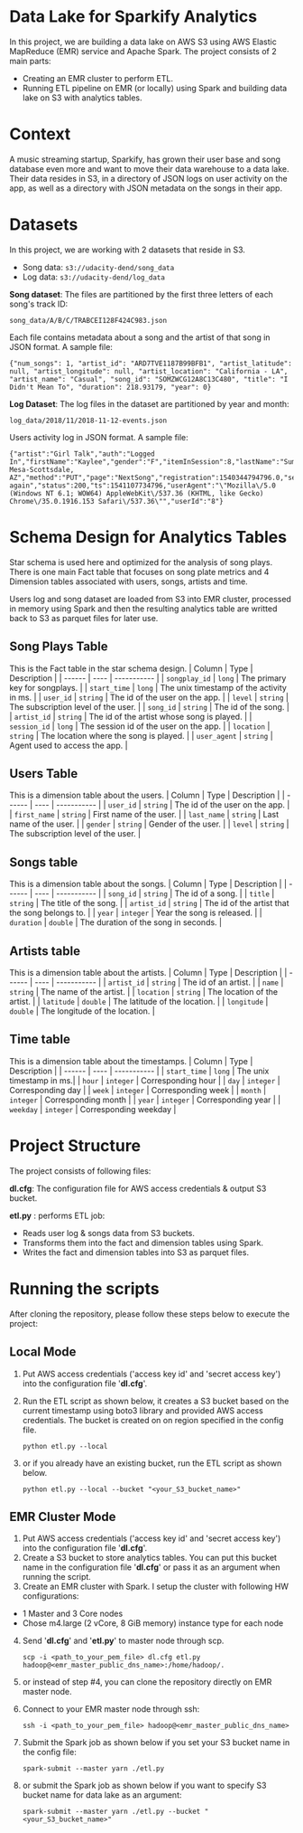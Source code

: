 
# Data Lake for Sparkify Analytics
In this project, we are building a data lake on AWS S3 using AWS Elastic MapReduce (EMR) service and Apache Spark.
The project consists of 2 main parts:

 - Creating an EMR cluster to perform ETL.
 - Running ETL pipeline on EMR (or locally) using Spark and building data lake on S3 with analytics tables.

# Context
A music streaming startup, Sparkify, has grown their user base and song database even more and want to move their data warehouse to a data lake. Their data resides in S3, in a directory of JSON logs on user activity on the app, as well as a directory with JSON metadata on the songs in their app.

# Datasets
In this project, we are working with 2 datasets that reside in S3.
 - Song data: `s3://udacity-dend/song_data`
 - Log data: `s3://udacity-dend/log_data`

**Song dataset**:
The files are partitioned by the first three letters of each song's track ID:

    song_data/A/B/C/TRABCEI128F424C983.json


Each file contains metadata about a song and the artist of that song in JSON format. A sample file:   

    {"num_songs": 1, "artist_id": "ARD7TVE1187B99BFB1", "artist_latitude": null, "artist_longitude": null, "artist_location": "California - LA", "artist_name": "Casual", "song_id": "SOMZWCG12A8C13C480", "title": "I Didn't Mean To", "duration": 218.93179, "year": 0}

**Log Dataset**: 
The log files in the dataset are partitioned by year and month:

    log_data/2018/11/2018-11-12-events.json
Users activity log in JSON format. A sample file:

    {"artist":"Girl Talk","auth":"Logged In","firstName":"Kaylee","gender":"F","itemInSession":8,"lastName":"Summers","length":160.15628,"level":"free","location":"Phoenix-Mesa-Scottsdale, AZ","method":"PUT","page":"NextSong","registration":1540344794796.0,"sessionId":139,"song":"Once again","status":200,"ts":1541107734796,"userAgent":"\"Mozilla\/5.0 (Windows NT 6.1; WOW64) AppleWebKit\/537.36 (KHTML, like Gecko) Chrome\/35.0.1916.153 Safari\/537.36\"","userId":"8"}

# Schema Design for Analytics Tables
Star schema is used here and optimized for the analysis of song plays. There is one main Fact table that focuses on song plate metrics and 4 Dimension tables associated with users, songs, artists and time.

Users log and song dataset are loaded from S3 into EMR cluster, processed in memory using Spark and then the resulting analytics table are writted back to S3 as parquet files for later use.

## Song Plays Table
This is the Fact table in the star schema design.
| Column | Type | Description |
| ------ | ---- | ----------- |
| `songplay_id` | `long` | The primary key for songplays. | 
| `start_time` | `long` | The unix timestamp of the activity in ms. |
| `user_id` | `string` | The id of the user on the app. |
| `level` | `string` | The subscription level of the user. |
| `song_id` | `string` | The id of the song. |
| `artist_id` | `string` | The id of the artist whose song is played. |
| `session_id` | `long` | The session id of the user on the app. |
| `location` | `string` | The location where the song is played. |
| `user_agent` | `string` | Agent used to access the app. |

## Users Table
This is a dimension table about the users.
| Column | Type | Description |
| ------ | ---- | ----------- |
| `user_id` | `string` | The id of the user on the app. |
| `first_name` | `string` | First name of the user. |
| `last_name` | `string` | Last name of the user. |
| `gender` | `string` | Gender of the user. |
| `level` | `string` | The subscription level of the user. |

## Songs table
This is a dimension table about the songs.
| Column | Type | Description |
| ------ | ---- | ----------- |
| `song_id` | `string` | The id of a song. | 
| `title` | `string` | The title of the song. |
| `artist_id` | `string` | The id of the artist that the song belongs to. |
| `year` | `integer` | Year the song is released. |
| `duration` | `double` | The duration of the song in seconds. |


## Artists table
This is a dimension table about the artists.
| Column | Type | Description |
| ------ | ---- | ----------- |
| `artist_id` | `string` | The id of an artist. |
| `name` | `string` | The name of the artist. |
| `location` | `string` | The location of the artist. |
| `latitude` | `double` | The latitude of the location. |
| `longitude` | `double` | The longitude of the location. |

## Time table
This is a dimension table about the timestamps.
| Column | Type | Description |
| ------ | ---- | ----------- |
| `start_time` | `long` | The unix timestamp in ms.|
| `hour` | `integer` | Corresponding hour |
| `day` | `integer` | Corresponding day |
| `week` | `integer` | Corresponding week |
| `month` | `integer` | Corresponding month |
| `year` | `integer` | Corresponding year |
| `weekday` | `integer` | Corresponding weekday |

# Project Structure
The project consists of following files:

**dl.cfg**:  The configuration file for AWS access credentials & output S3 bucket.

**etl.py** : performs ETL job:
  - Reads user log & songs data from S3 buckets.
  - Transforms them into the fact and dimension tables using Spark.
  - Writes the fact and dimension tables into S3 as parquet files.

 
# Running the scripts
After cloning the repository, please follow these steps below to execute the project:

## Local Mode
 1. Put AWS access credentials ('access key id' and 'secret access key') into the configuration file '**dl.cfg**'.
 2. Run the ETL script as shown below, it creates a S3 bucket based on the current timestamp using boto3 library and provided AWS access credentials. The bucket is created on on region specified in the config file.
     
     `python etl.py --local`
 4. or if you already have an existing bucket, run the ETL script as shown below.
    
    `python etl.py --local --bucket "<your_S3_bucket_name>" `

## EMR Cluster Mode
 1. Put AWS access credentials ('access key id' and 'secret access key') into the configuration file '**dl.cfg**'.
 2. Create a S3 bucket to store analytics tables. You can put this bucket name in the configuration file '**dl.cfg**' or pass it as an argument when running the script.
 3. Create an EMR cluster with Spark. I setup the cluster with following HW configurations:
 - 1 Master and 3 Core nodes
 - Chose m4.large (2 vCore, 8 GiB memory) instance type for each node
 4. Send '**dl.cfg**' and '**etl.py**' to master node through scp.
 
    `scp -i <path_to_your_pem_file> dl.cfg etl.py hadoop@<emr_master_public_dns_name>:/home/hadoop/.`
 5. or instead of step #4, you can clone the repository directly on EMR master node.
 
 6. Connect to your EMR master node through ssh:
 
    `ssh -i <path_to_your_pem_file> hadoop@<emr_master_public_dns_name>`
 
 7. Submit the Spark job as shown below if you set your S3 bucket name in the config file:
 
    `spark-submit --master yarn ./etl.py`
 8. or submit the Spark job as shown below if you want to specify S3 bucket name for data lake as an argument:
 
    `spark-submit --master yarn ./etl.py --bucket "<your_S3_bucket_name>" `
